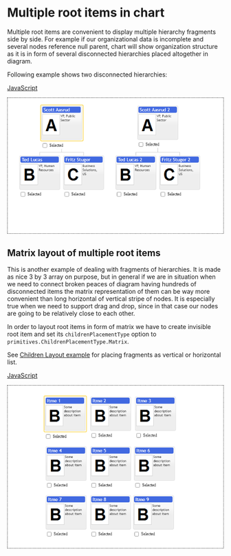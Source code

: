 # Multiple root items in chart

Multiple root items are convenient to display multiple hierarchy fragments side by side. For example if our organizational data is incomplete and several nodes reference null parent, chart will show organization structure as it is in form of several disconnected hierarchies placed altogether in diagram.

Following example shows two disconnected hierarchies: 

[JavaScript](javascript.controls/CaseMultipleRootItemsInChart.html)

![Screenshot](javascript.controls/__image_snapshots__/CaseMultipleRootItemsInChart-snap.png)

## Matrix layout of multiple root items
This is another example of dealing with fragments of hierarchies. It is made as nice 3 by 3 array on purpose, but in general if we are in situation when we need to connect broken peaces of diagram having hundreds of disconnected items the matrix representation of them can be way more convenient than long horizontal of vertical stripe of nodes. It is especially true when we need to support drag and drop, since in that case our nodes are going to be relatively close to each other.

In order to layout root items in form of matrix we have to create invisible root item and set its `childrenPlacementType` option to `primitives.ChildrenPlacementType.Matrix`.

See [Children Layout example](./CaseChildrenPlacementType.md) for placing fragments as vertical or horizontal list.

[JavaScript](javascript.controls/CaseMatrixLayoutOfMultipleRootItemsInChart.html)

![Screenshot](javascript.controls/__image_snapshots__/CaseMatrixLayoutOfMultipleRootItemsInChart-snap.png)

